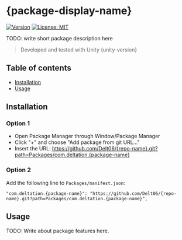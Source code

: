 #  {package-display-name}

[![Version](https://img.shields.io/github/v/release/Delt06/{repo-name}?sort=semver)](https://github.com/Delt06/di-framework/releases)
[![License: MIT](https://img.shields.io/badge/License-MIT-yellow.svg)](https://opensource.org/licenses/MIT)

TODO: write short package description here

> Developed and tested with Unity {unity-version}

## Table of contents

- [Installation](#installation)
- [Usage](#usage)

## Installation
### Option 1
- Open Package Manager through Window/Package Manager
- Click "+" and choose "Add package from git URL..."
- Insert the URL: https://github.com/Delt06/{repo-name}.git?path=Packages/com.deltation.{package-name}

### Option 2  
Add the following line to `Packages/manifest.json`:
```
"com.deltation.{package-name}": "https://github.com/Delt06/{repo-name}.git?path=Packages/com.deltation.{package-name}",
```

## Usage

TODO: Write about package features here.
